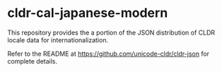 # cldr-cal-japanese-modern

This repository provides the a portion of the JSON distribution of CLDR locale data
for internationalization.

Refer to the README at https://github.com/unicode-cldr/cldr-json for complete details.
